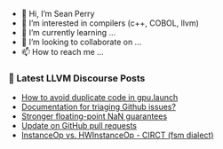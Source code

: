 - 👋 Hi, I’m Sean Perry
- 👀 I’m interested in compilers (c++, COBOL, llvm)
- 🌱 I’m currently learning ...
- 💞️ I’m looking to collaborate on ...
- 📫 How to reach me ...

<!---
s66perry/s66perry is a ✨ special ✨ repository because its `README.md` (this file) appears on your GitHub profile.
You can click the Preview link to take a look at your changes.
--->
### 📕 Latest LLVM Discourse Posts

<!-- DISCOURSE-LLVM:START -->
- [How to avoid duplicate code in gpu.launch](https://discourse.llvm.org/t/how-to-avoid-duplicate-code-in-gpu-launch/73503#post_1)
- [Documentation for triaging Github issues?](https://discourse.llvm.org/t/documentation-for-triaging-github-issues/73487#post_5)
- [Stronger floating-point NaN guarantees](https://discourse.llvm.org/t/stronger-floating-point-nan-guarantees/72165?page=4#post_66)
- [Update on GitHub pull requests](https://discourse.llvm.org/t/update-on-github-pull-requests/71540?page=7#post_134)
- [InstanceOp vs. HWInstanceOp - CIRCT &lpar;fsm dialect&rpar;](https://discourse.llvm.org/t/instanceop-vs-hwinstanceop-circt-fsm-dialect/73500#post_1)
<!-- DISCOURSE-LLVM:END -->
